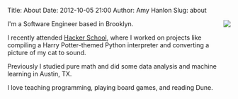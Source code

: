 Title: About
Date: 2012-10-05 21:00
Author: Amy Hanlon
Slug: about

<img style="float:right; padding-left:10px" src="https://raw2.github.com/amygdalama/amygdalama.github.io/master/images/me_white_bg.jpg" />

I'm a Software Engineer based in Brooklyn.

I recently attended [Hacker School](https://www.hackerschool.com/), where I worked on projects like compiling a Harry Potter-themed Python interpreter and converting a picture of my cat to sound.

Previously I studied pure math and did some data analysis and machine learning in Austin, TX.

I love teaching programming, playing board games, and reading Dune.


[white_bg]: https://raw2.github.com/amygdalama/amygdalama.github.io/master/images/me_white_bg.jpg
[Adlucent]: http://www.adlucent.com/
[Hacker School]: https://www.hackerschool.com/
